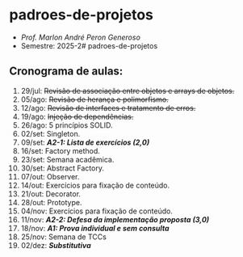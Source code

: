 # padroes-de-projetos
- _Prof. Marlon André Peron Generoso_
- Semestre: 2025-2# padroes-de-projetos

## Cronograma de aulas:
1. 29/jul: ~~Revisão de associação entre objetos e arrays de objetos.~~
2. 05/ago: ~~Revisão de herança e polimorfismo.~~
3. 12/ago: ~~Revisão de interfaces e tratamento de erros.~~
4. 19/ago: ~~Injeção de dependências.~~
5. 26/ago: 5 princípios SOLID.
6. 02/set: Singleton.
7. 09/set: **_A2-1: Lista de exercícios (2,0)_**
8. 16/set: Factory method.
9. 23/set: Semana acadêmica.
10. 30/set: Abstract Factory.
11. 07/out: Observer.
12. 14/out: Exercícios para fixação de conteúdo.
13. 21/out: Decorator.
14. 28/out: Prototype.
15. 04/nov: Exercícios para fixação de conteúdo.
16. 11/nov: **_A2-2: Defesa da implementação proposta (3,0)_**
17. 18/nov: **_A1: Prova individual e sem consulta_**
18. 25/nov: Semana de TCCs
19. 02/dez: **_Substitutiva_**
